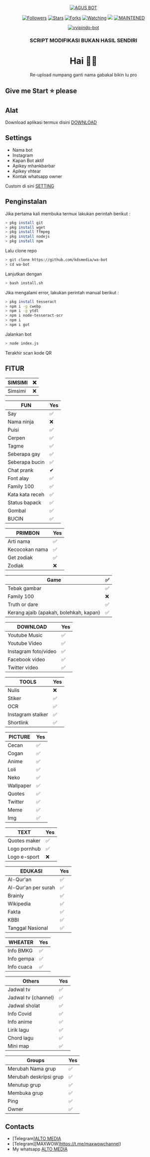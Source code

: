 </p>
<p align="center">
<a href="https://repository-images.githubusercontent.com/292765152/b5b54c80-ef19-11ea-9998-10a88f042830"><img title="AGUS BOT" src="https://repository-images.githubusercontent.com/292765152/b5b54c80-ef19-11ea-9998-10a88f042830"></a>
<p align="center">
<a href="https://github.com/AgusAliansyah?tab=followers"><img title="Followers" src="https://img.shields.io/github/followers/AgusAliansyah?color=blue&style=flat-square"></a>
<a href="https://github.com/AgusAliansyah/vvipbot-wa/stargazers/"><img title="Stars" src="https://img.shields.io/github/stars/AgusAliansyah/vvipbot-wa?color=red&style=flat-square"></a>
<a href="https://github.com/AgusAliansyah/vvipbot-wa/network/members"><img title="Forks" src="https://img.shields.io/github/forks/AgusAliansyah/vvipbot-wa?color=red&style=flat-square"></a>
<a href="https://github.com/AgusAliansyah/termux-whatsapp-bot/watchers"><img title="Watching" src="https://img.shields.io/github/watchers/AgusAliansyah/vvipbot-walabel=Watchers&color=blue&style=flat-square"></a>
<a href="https://hits.seeyoufarm.com"><img src="https://hits.seeyoufarm.com/api/count/incr/badge.svg?url=https%3A%2F%2Fgithub.com%2FAgusAliansyah%2Fvvipbot-wa&count_bg=%2379C83D&title_bg=%23555555&icon=probot.svg&icon_color=%2300FF6D&title=hits&edge_flat=false"/></a>
<a href="#"><img title="MAINTENED" src="https://img.shields.io/badge/MAINTENED-YES-blue.svg"></a>
</p>

<div align="center">
   <a href="https://repository-images.githubusercontent.com/292765152/b5b54c80-ef19-11ea-9998-10a88f042830"><a href="https://imgbb.com/"><img src="https://i.ibb.co/HNvqY6F/vvipindo-bot.jpg" alt="vvipindo-bot" border="0"></a>
    <h3> SCRIPT MODIFIKASI BUKAN HASIL SENDIRI </h3>

# Hai 👋🏻

Re-upload numpang ganti nama gabakal bikin lu pro
</div>


## Give me Start ⭐ please

## Alat

Download aplikasi termux disini [DOWNLOAD](https://play.google.com/store/apps/details?id=com.termux) 


## Settings

* Nama bot
* Instagram
* Kapan Bot aktif
* Apikey mhankbarbar
* Apikey vhtear
* Kontak whatsapp owner

Custom di sini [SETTING](https://github.com/kdsmedia/wa-bot/blob/master/index.js/#L13)


## Penginstalan

Jika pertama kali membuka termux lakukan perintah berikut :
```bash
> pkg install git
> pkg install wget
> pkg install ffmpeg
> pkg install nodejs
> pkg install npm
```
Lalu clone repo
```bash
> git clone https://github.com/kdsmedia/wa-bot
> cd wa-bot
```
Lanjutkan dengan
```bash
> bash install.sh
```
Jika mengalami error, lakukan perintah manual berikut :
```bash
> pkg install tesseract
> npm i -g cwebp
> npm i -g ytdl
> npm i node-tesseract-ocr
> npm i
> npm i got
```
Jalankan bot
```bash
> node index.js
```
Terakhir scan kode QR



## FITUR

| SIMSIMI |❌|
| ------------- | ------------- |
| Simsimi |❌|

| FUN |Yes|
| ------------- | ------------- |
| Say|✅|
| Nama ninja|❌|
| Puisi|✅|
| Cerpen|✅|
| Tagme|✅|
| Seberapa gay|✅|
| Seberapa bucin|✅|
| Chat prank|✔|
| Font alay|✅|
| Family 100|✅|
| Kata kata receh|✅|
| Status bapack|✅|
| Gombal|✅|
|BUCIN|✅|


| PRIMBON |Yes|
| ------------- | ------------- |
| Arti nama|✅|
| Kecocokan nama|✅|
| Get zodiak|✅|
| Zodiak|❌|

| Game |✅|
| ------------- | ------------- |
| Tebak gambar|✅|
| Family 100|❌|
| Truth or dare|✅|
| Kerang ajaib (apakah, bolehkah, kapan)|✅|


| DOWNLOAD |Yes|
| ------------- | ------------- |
| Youtube Music |✅|
| Youtube Video |✅|
| Instagram foto/video |✅|
| Facebook video |✅|
| Twitter video |✅|

| TOOLS |Yes|
| ------------- | ------------- |
| Nulis|❌|
| Stiker|✅|
| OCR|✅|
| Instagram stalker|✅|
| Shortlink|✅|

| PICTURE |Yes|
| ------------- | ------------- |
| Cecan|✅|
| Cogan|✅|
| Anime|✅|
| Loli|✅|
| Neko|✅|
| Wallpaper|✅|
| Quotes|✅|
| Twitter|✅|
| Meme|✅|
| Img|✅|

| TEXT |Yes|
| ------------- | ------------- |
| Quotes maker|✅|
| Logo pornhub|✅|
| Logo e-sport|❌|

| EDUKASI |Yes|
| ------------- | ------------- |
| Al-Qur'an|✅|
| Al-Qur'an per surah|✅|
| Brainly|✅|
| Wikipedia|✅|
| Fakta|✅|
| KBBI|✅|
| Tanggal Nasional|✅|

| WHEATER |Yes|
| ------------- | ------------- |
| Info BMKG |✅|
| Info gempa |✅|
| Info cuaca |✅|

| Others |Yes|
| ------------- | ------------- |
| Jadwal tv|✅|
| Jadwal tv (channel)|✅|
| Jadwal sholat|✅|
| Info Covid|✅|
| Info anime|✅|
| Lirik lagu|✅|
| Chord lagu|✅|
| Mini map|✅|

| Groups |Yes|
| ------------- | ------------- |
| Merubah Nama grup|✅|
| Merubah deskripsi grup|✅|
| Menutup grup|✅|
| Membuka grup|✅|
| Ping|✅|
| Owner|✅|

## Contacts
* [Telegram][ALTO MEDIA](https://t.me/altoindonesia)
* [Telegram][MAXWOW]https://t.me/maxwowchannel)
* My whatsapp [ALTO MEDIA](https://wa.me/6283872543697)


